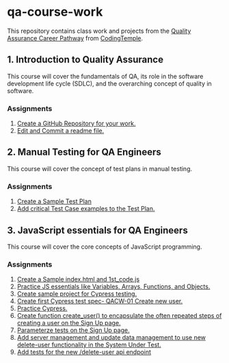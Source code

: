 # qa-course-work  
This repository contains class work and projects from the [Quality Assurance Career Pathway](https://codingtemple.disco.co/p/quality-assurance-1y4z4/dashboard) from [CodingTemple](https://codingtemple.disco.co/home).  

## 1. Introduction to Quality Assurance  
This course will cover the fundamentals of QA, its role in the software development life cycle (SDLC), and the overarching concept of quality in software.  
### Assignments  
1. [Create a GitHub Repository for your work.](https://github.com/sjcswank/qa-course-work/)  
2. [Edit and Commit a readme file.](https://github.com/sjcswank/qa-course-work/commit/6f695d2218ccd10b94a1b18da71ac48a8602c00b)  

## 2. Manual Testing for QA Engineers  
This course will cover the concept of test plans in manual testing.  
### Assignments  
1. [Create a Sample Test Plan](https://github.com/sjcswank/qa-course-work/commit/fd309fbc70ef2568dac30c67f249c7189e84f4f6)  
2. [Add critical Test Case examples to the Test Plan.](https://github.com/sjcswank/qa-course-work/commit/a6faa854254bb01792e1074ca0881eff69560a56)  

## 3. JavaScript essentials for QA Engineers  
This course will cover the core concepts of JavaScript programming.  
### Assignments  
1. [Create a Sample index.html and 1st_code.js](https://github.com/sjcswank/qa-course-work/commit/e135d584261aae1ede6866efc714b06ccde8e2ac)  
2. [Practice JS essentials like Variables, Arrays, Functions, and Objects.](https://github.com/sjcswank/qa-course-work/commit/f6e8b77d0d38cd00c4a34ba0b4d4f099405f7ee7)
3. [Create sample project for Cypress testing.](https://github.com/sjcswank/qa-course-work/commit/2022562973337a375eb122626aa52793af4e15e4)
4. [Create first Cypress test spec- QACW-01 Create new user.](https://github.com/sjcswank/qa-course-work/commit/71edeeee3fd8391b7f41c0a84d9cbc1810285a3c)
5. [Practice Cypress.](https://github.com/sjcswank/qa-course-work/commit/832b3e522a49d198a170b1893b14528a2e290b68)
6. [Create function create_user() to encapsulate the often repeated steps of creating a user on the Sign Up page.](https://github.com/sjcswank/qa-course-work/commit/5286ad41ad94bdec261b2fafcc18fb6fa3589db3)
7. [Parameterze tests on the Sign Up page.](https://github.com/sjcswank/qa-course-work/commit/b2eb8108c3e9fa9cebc730ac5eb268b4bf6b45cf)
8. [Add server management and update data management to use new delete-user functionality in the System Under Test.](https://github.com/sjcswank/qa-course-work/commit/e726ba7675c77afbd1102c6cd8914088ef86e8d9)
9. [Add tests for the new /delete-user api endpoint](https://github.com/sjcswank/qa-course-work/commit/557db5c027bf01ef161f06faeacdc37060eebd9c)
